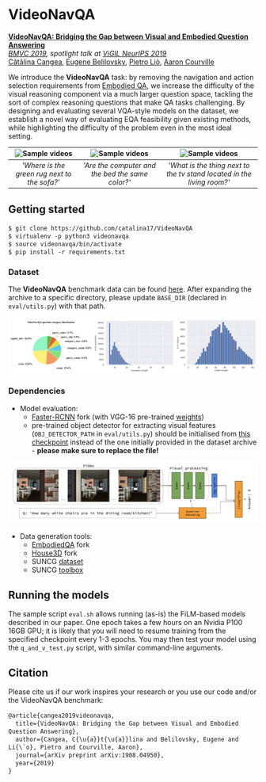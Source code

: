 # VideoNavQA

[**VideoNavQA: Bridging the Gap between Visual and Embodied Question Answering**](https://arxiv.org/abs/1908.04950)  
*[BMVC 2019](https://bmvc2019.org/programme/detailed-programme/), spotlight talk at [ViGIL NeurIPS 2019](https://vigilworkshop.github.io/2019)*  
[Cătălina Cangea](https://www.cl.cam.ac.uk/~ccc53/), [Eugene Belilovsky](http://eugenium.github.io/), [Pietro Liò](https://www.cl.cam.ac.uk/~pl219/), [Aaron Courville](https://mila.quebec/en/person/aaron-courville/)

We introduce the **VideoNavQA** task: by removing the navigation and action selection requirements from [Embodied QA](http://embodiedqa.org/), we increase the difficulty of the visual reasoning component via a much larger question space, tackling the sort of complex reasoning questions that make QA tasks challenging. By designing and evaluating several VQA-style models on the dataset, we establish a novel way of evaluating EQA feasibility given existing methods, while highlighting the difficulty of the problem even in the most ideal setting.

![Sample videos](https://www.cl.cam.ac.uk/~ccc53/files/VNQA/v1.gif) | ![Sample videos](https://www.cl.cam.ac.uk/~ccc53/files/VNQA/v2.gif) | ![Sample videos](https://www.cl.cam.ac.uk/~ccc53/files/VNQA/v3.gif)
:---: | :---: | :---:
_'Where is the green rug next to the sofa?'_ | _'Are the computer and the bed the same color?'_ | _'What is the thing next to the tv stand located in the living room?'_

## Getting started

```
$ git clone https://github.com/catalina17/VideoNavQA
$ virtualenv -p python3 videonavqa
$ source videonavqa/bin/activate
$ pip install -r requirements.txt
```

### Dataset

The **VideoNavQA** benchmark data can be found [here](https://drive.google.com/drive/folders/1DpEdjmVDMeJZ0ohS_TTp0HAjEbX0fU_m?usp=sharing). After expanding the archive to a specific directory, please update `BASE_DIR` (declared in `eval/utils.py`) with that path.

![Dataset statistics](https://github.com/catalina17/VideoNavQA/blob/master/samples/dataset%20stats.png)

### Dependencies
* Model evaluation:
  * [Faster-RCNN](https://github.com/catalina17/faster-rcnn.pytorch) fork (with VGG-16 pre-trained [weights](https://www.dropbox.com/s/s3brpk0bdq60nyb/vgg16_caffe.pth?dl=0))
  * pre-trained object detector for extracting visual features (`OBJ_DETECTOR_PATH` in `eval/utils.py`) should be initialised from [this checkpoint](https://www.dropbox.com/s/o7k0o7d1bwc77du/obj_detect.pt) instead of the one initially provided in the dataset archive - **please make sure to replace the file!**
  
![High-level approach](https://github.com/catalina17/VideoNavQA/blob/master/samples/high%20level.png)

* Data generation tools:
  * [EmbodiedQA](https://github.com/catalina17/EmbodiedQA) fork
  * [House3D](https://github.com/catalina17/House3D) fork
  * SUNCG [dataset](https://sscnet.cs.princeton.edu)
  * SUNCG [toolbox](https://github.com/jjhartmann/SUNCGtoolbox)

## Running the models
The sample script `eval.sh` allows running (as-is) the FiLM-based models described in our paper. One epoch takes a few hours on an Nvidia P100 16GB GPU; it is likely that you will need to resume training from the specified checkpoint every 1-3 epochs. You may then test your model using the `q_and_v_test.py` script, with similar command-line arguments.

## Citation
Please cite us if our work inspires your research or you use our code and/or the VideoNavQA benchmark:

```
@article{cangea2019videonavqa,
  title={VideoNavQA: Bridging the Gap between Visual and Embodied Question Answering},
  author={Cangea, C{\u{a}}t{\u{a}}lina and Belilovsky, Eugene and Li{\`o}, Pietro and Courville, Aaron},
  journal={arXiv preprint arXiv:1908.04950},
  year={2019}
}
```
